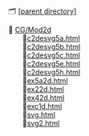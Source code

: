 🗂 [[parent directory]](..)  

📂 [CG/Mod2d]()  
&emsp;&emsp;📄[c2desvg5a.html](c2desvg5a.html)  
&emsp;&emsp;📄[c2desvg5b.html](c2desvg5b.html)  
&emsp;&emsp;📄[c2desvg5c.html](c2desvg5c.html)  
&emsp;&emsp;📄[c2desvg5e.html](c2desvg5e.html)  
&emsp;&emsp;📄[c2desvg5h.html](c2desvg5h.html)  
&emsp;&emsp;📄[ex5a2d.html](ex5a2d.html)  
&emsp;&emsp;📄[ex22d.html](ex22d.html)  
&emsp;&emsp;📄[ex42d.html](ex42d.html)  
&emsp;&emsp;📄[exc1d.html](exc1d.html)  
&emsp;&emsp;📄[svg.html](sgv.html)  
&emsp;&emsp;📄[svg2.html](svg2.html)    